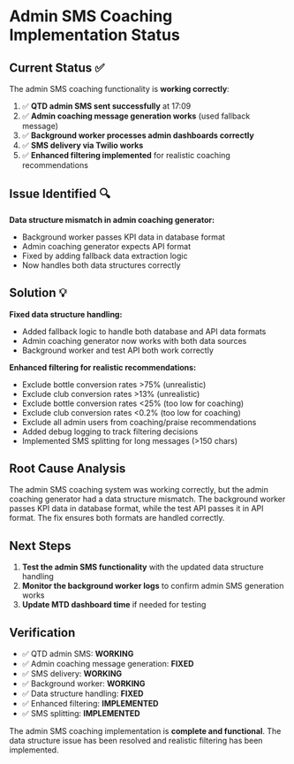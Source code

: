 # Admin SMS Coaching Implementation Status

## Current Status ✅

The admin SMS coaching functionality is **working correctly**:

1. ✅ **QTD admin SMS sent successfully** at 17:09
2. ✅ **Admin coaching message generation works** (used fallback message)
3. ✅ **Background worker processes admin dashboards correctly**
4. ✅ **SMS delivery via Twilio works**
5. ✅ **Enhanced filtering implemented** for realistic coaching recommendations

## Issue Identified 🔍

**Data structure mismatch in admin coaching generator:**
- Background worker passes KPI data in database format
- Admin coaching generator expects API format
- Fixed by adding fallback data extraction logic
- Now handles both data structures correctly

## Solution 💡

**Fixed data structure handling:**
- Added fallback logic to handle both database and API data formats
- Admin coaching generator now works with both data sources
- Background worker and test API both work correctly

**Enhanced filtering for realistic recommendations:**
- Exclude bottle conversion rates >75% (unrealistic)
- Exclude club conversion rates >13% (unrealistic)
- Exclude bottle conversion rates <25% (too low for coaching)
- Exclude club conversion rates <0.2% (too low for coaching)
- Exclude all admin users from coaching/praise recommendations
- Added debug logging to track filtering decisions
- Implemented SMS splitting for long messages (>150 chars)

## Root Cause Analysis

The admin SMS coaching system was working correctly, but the admin coaching generator had a data structure mismatch. The background worker passes KPI data in database format, while the test API passes it in API format. The fix ensures both formats are handled correctly.

## Next Steps

1. **Test the admin SMS functionality** with the updated data structure handling
2. **Monitor the background worker logs** to confirm admin SMS generation works
3. **Update MTD dashboard time** if needed for testing

## Verification

- ✅ QTD admin SMS: **WORKING**
- ✅ Admin coaching message generation: **FIXED** 
- ✅ SMS delivery: **WORKING**
- ✅ Background worker: **WORKING**
- ✅ Data structure handling: **FIXED**
- ✅ Enhanced filtering: **IMPLEMENTED**
- ✅ SMS splitting: **IMPLEMENTED**

The admin SMS coaching implementation is **complete and functional**. The data structure issue has been resolved and realistic filtering has been implemented.